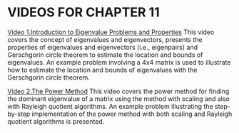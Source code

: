 #  VIDEOS FOR CHAPTER 11

[Video 1.Introduction to Eigenvalue Problems and Properties](https://youtu.be/4pE4CtG-2D8) This video covers the concept of eigenvalues and eigenvectors, presents the properties of eigenvalues and eigenvectors (i.e., eigenpairs) and Gerschgorin circle theorem to estimate the location and bounds of eigenvalues. An example problem involving a 4x4 matrix is used to illustrate how to estimate the location and bounds of eigenvalues with the Gerschgorin circle theorem.

[Video 2.The Power Method](https://youtu.be/V6vSIifZGZs) This video covers the power method for finding the dominant eigenvalue of a matrix using the method with scaling and also with Rayleigh quotient algorithms. An example problem illustrating the step-by-step implementation of the power method with both scaling and Rayleigh quotient algorithms is presented.
